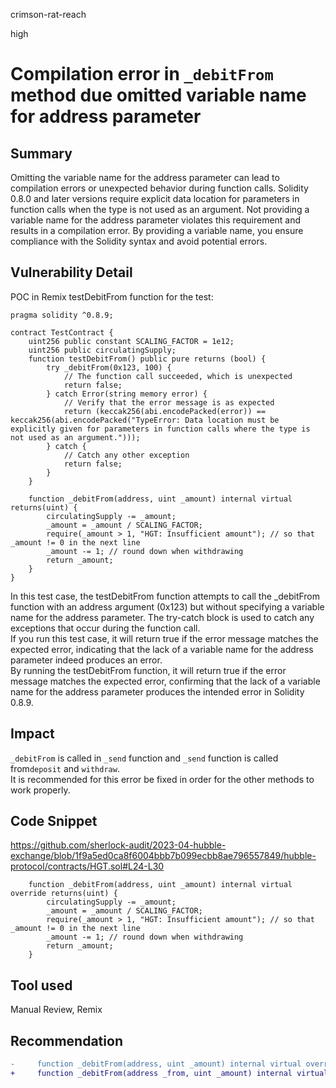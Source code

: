 crimson-rat-reach

high

# Compilation error in ```_debitFrom``` method due omitted variable name for address parameter

## Summary
Omitting the variable name for the address parameter can lead to compilation errors or unexpected behavior during function calls. Solidity 0.8.0 and later versions require explicit data location for parameters in function calls when the type is not used as an argument. Not providing a variable name for the address parameter violates this requirement and results in a compilation error. By providing a variable name, you ensure compliance with the Solidity syntax and avoid potential errors.

## Vulnerability Detail

POC in Remix testDebitFrom function for the test:

```solidity
pragma solidity ^0.8.9;

contract TestContract {
    uint256 public constant SCALING_FACTOR = 1e12;
    uint256 public circulatingSupply;
    function testDebitFrom() public pure returns (bool) {
        try _debitFrom(0x123, 100) {
            // The function call succeeded, which is unexpected
            return false;
        } catch Error(string memory error) {
            // Verify that the error message is as expected
            return (keccak256(abi.encodePacked(error)) == keccak256(abi.encodePacked("TypeError: Data location must be explicitly given for parameters in function calls where the type is not used as an argument.")));
        } catch {
            // Catch any other exception
            return false;
        }
    }
    
    function _debitFrom(address, uint _amount) internal virtual returns(uint) {
        circulatingSupply -= _amount;
        _amount = _amount / SCALING_FACTOR;
        require(_amount > 1, "HGT: Insufficient amount"); // so that _amount != 0 in the next line
        _amount -= 1; // round down when withdrawing
        return _amount;
    }
}
```
In this test case, the testDebitFrom function attempts to call the _debitFrom function with an address argument (0x123) but without specifying a variable name for the address parameter. The try-catch block is used to catch any exceptions that occur during the function call.  
If you run this test case, it will return true if the error message matches the expected error, indicating that the lack of a variable name for the address parameter indeed produces an error.  
By running the testDebitFrom function, it will return true if the error message matches the expected error, confirming that the lack of a variable name for the address parameter produces the intended error in Solidity 0.8.9.

## Impact
```_debitFrom``` is called in ```_send``` function and ```_send``` function is called from```deposit``` and ```withdraw```.  
It is recommended for this error be fixed in order for the other methods to work properly.

## Code Snippet

https://github.com/sherlock-audit/2023-04-hubble-exchange/blob/1f9a5ed0ca8f6004bbb7b099ecbb8ae796557849/hubble-protocol/contracts/HGT.sol#L24-L30
```solidity
    function _debitFrom(address, uint _amount) internal virtual override returns(uint) {
        circulatingSupply -= _amount;
        _amount = _amount / SCALING_FACTOR;
        require(_amount > 1, "HGT: Insufficient amount"); // so that _amount != 0 in the next line
        _amount -= 1; // round down when withdrawing
        return _amount;
    }
```

## Tool used

Manual Review, Remix

## Recommendation
```diff
-     function _debitFrom(address, uint _amount) internal virtual override returns(uint) {
+     function _debitFrom(address _from, uint _amount) internal virtual override returns(uint) {
```